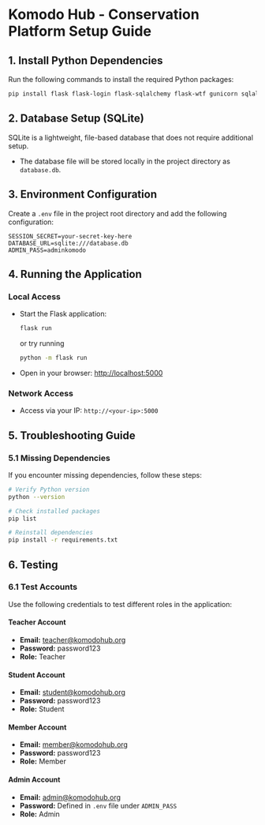 # Komodo Hub - Conservation Platform Setup Guide

## 1. Install Python Dependencies

Run the following commands to install the required Python packages:

```bash
pip install flask flask-login flask-sqlalchemy flask-wtf gunicorn sqlalchemy email-validator.post1 werkzeug wtforms python-dotenv
```

## 2. Database Setup (SQLite)

SQLite is a lightweight, file-based database that does not require additional setup.

- The database file will be stored locally in the project directory as `database.db`.

## 3. Environment Configuration

Create a `.env` file in the project root directory and add the following configuration:

```env
SESSION_SECRET=your-secret-key-here
DATABASE_URL=sqlite:///database.db
ADMIN_PASS=adminkomodo
```

## 4. Running the Application

### Local Access

- Start the Flask application:

  ```bash
  flask run
  ```
  
  or try running

  ```bash
  python -m flask run
  ```

- Open in your browser: [http://localhost:5000](http://localhost:5000)

### Network Access

- Access via your IP: `http://<your-ip>:5000`

## 5. Troubleshooting Guide

### 5.1 Missing Dependencies

If you encounter missing dependencies, follow these steps:

```bash
# Verify Python version
python --version

# Check installed packages
pip list

# Reinstall dependencies
pip install -r requirements.txt
```

## 6. Testing

### 6.1 Test Accounts

Use the following credentials to test different roles in the application:

#### Teacher Account

- **Email:** <teacher@komodohub.org>
- **Password:** password123
- **Role:** Teacher

#### Student Account

- **Email:** <student@komodohub.org>
- **Password:** password123
- **Role:** Student

#### Member Account

- **Email:** <member@komodohub.org>
- **Password:** password123
- **Role:** Member

#### Admin Account

- **Email:** <admin@komodohub.org>
- **Password:** Defined in `.env` file under `ADMIN_PASS`
- **Role:** Admin

